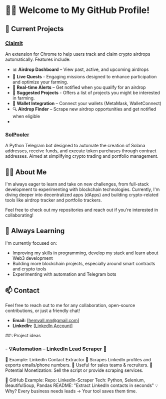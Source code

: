 # 👨‍💻 Welcome to My GitHub Profile!

## 🚀 Current Projects

### [ClaimIt](https://github.com/hemvall/ClaimIt)
An extension for Chrome to help users track and claim crypto airdrops automatically. Features include:
- 📊 **Airdrop Dashboard** – View past, active, and upcoming airdrops
- 🎯 **Live Quests** - Engaging missions designed to enhance participation and optimize your farming.
- 🔔 **Real-time Alerts** – Get notified when you qualify for an airdrop
- 🌱 **Suggested Projects** - Offers a list of projects you might be interested in farming.
- 🔗 **Wallet Integration** – Connect your wallets (MetaMask, WalletConnect)
- 🔍 **Airdrop Finder** – Scrape new airdrop opportunities and get notified when eligible
- 
### [SolPooler](https://github.com/hemvall/sol-pooler-telegram-bot)
A Python Telegram bot designed to automate the creation of Solana addresses, receive funds, and execute token purchases through contract addresses. Aimed at simplifying crypto trading and portfolio management.

## 👨‍💻 About Me

I'm always eager to learn and take on new challenges, from full-stack development to experimenting with blockchain technologies. Currently, I'm diving deeper into decentralized apps (dApps) and building crypto-related tools like airdrop tracker and portfolio trackers.

Feel free to check out my repositories and reach out if you're interested in collaborating!

## 🌱 Always Learning

I'm currently focused on:
- Improving my skills in programming, develop my stack and learn about Web3 development
- Building more blockchain projects, especially around smart contracts and crypto tools
- Experimenting with automation and Telegram bots

## 📫 Contact

Feel free to reach out to me for any collaboration, open-source contributions, or just a friendly chat!

- **Email:** [hemvall.mn@gmail.com]
- **LinkedIn:** [[LinkedIn Account](https://www.linkedin.com/in/louis-serrano-842b09222/)]

##💡Project ideas
  ### - 💡Automation – LinkedIn Lead Scraper 💼
📌 Example: LinkedIn Contact Extractor
🔹 Scrapes LinkedIn profiles and exports emails/phone numbers.
🔹 Useful for sales teams & recruiters.
🔹 Potential Monetization: Sell the script or provide scraping services.

🔗 GitHub Example:
Repo: LinkedIn-Scraper
Tech: Python, Selenium, BeautifulSoup, Pandas
README: "Extract LinkedIn contacts in seconds"
💡 Why? Every business needs leads → Your tool saves them time.



